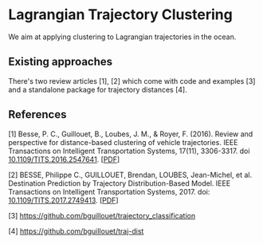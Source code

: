 # Lagrangian Trajectory Clustering

We aim at applying clustering to Lagrangian trajectories in the ocean.

## Existing approaches

There's two review articles [1], [2] which come with code and examples [3] and a standalone package for trajectory distances [4].

## References

[1] Besse, P. C., Guillouet, B., Loubes, J. M., & Royer, F. (2016). Review and perspective for distance-based clustering of vehicle trajectories. IEEE Transactions on Intelligent Transportation Systems, 17(11), 3306-3317. doi [10.1109/TITS.2016.2547641](https://doi.org/10.1109/TITS.2016.2547641). [[PDF](https://hal.archives-ouvertes.fr/hal-01305993/file/bare_jrnl.pdf)]

[2] BESSE, Philippe C., GUILLOUET, Brendan, LOUBES, Jean-Michel, et al. Destination Prediction by Trajectory Distribution-Based Model. IEEE Transactions on Intelligent Transportation Systems, 2017. doi: [10.1109/TITS.2017.2749413](https://doi.org/10.1109/TITS.2017.2749413). [[PDF](https://hal.archives-ouvertes.fr/hal-01309337/file/Destination_Prediction_by_Trajectory_Distribution_Based_Model%20(2).pdf)]

[3] https://github.com/bguillouet/trajectory_classification

[4] https://github.com/bguillouet/traj-dist

